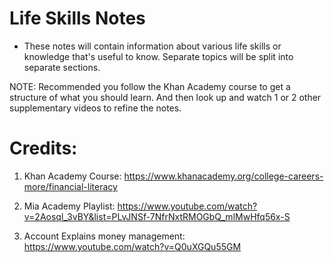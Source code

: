 # Life Skills Notes

- These notes will contain information about various life skills or
  knowledge that's useful to know. Separate topics will be split into
  separate sections.

NOTE: Recommended you follow the Khan Academy course to get a structure of what you
should learn. And then look up and watch 1 or 2 other supplementary videos to
refine the notes.

# Credits:

1. Khan Academy Course: https://www.khanacademy.org/college-careers-more/financial-literacy

2. Mia Academy Playlist: https://www.youtube.com/watch?v=2Aosql_3vBY&list=PLvJNSf-7NfrNxtRMOGbQ_mlMwHfq56x-S
3. Account Explains money management: https://www.youtube.com/watch?v=Q0uXGQu55GM
